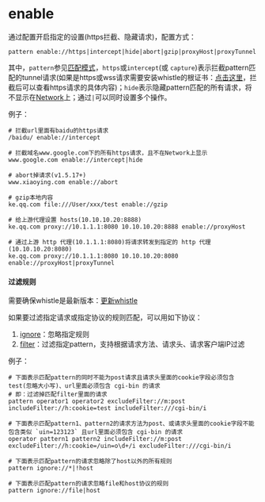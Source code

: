 # enable
通过配置开启指定的设置(https拦截、隐藏请求)，配置方式：

	pattern enable://https|intercept|hide|abort|gzip|proxyHost|proxyTunnel

其中，`pattern`参见[匹配模式](../pattern.html)，`https`或`intercept`(或 `capture`)表示拦截pattern匹配的tunnel请求(如果是https或wss请求需要安装whistle的根证书：[点击这里](../webui/https.html)，拦截后可以查看https请求的具体内容)；`hide`表示隐藏pattern匹配的所有请求，将不显示在[Network](../webui/network.html)上；通过`|`可以同时设置多个操作。

例子：

	# 拦截url里面有baidu的https请求
	/baidu/ enable://intercept

	# 拦截域名www.google.com下的所有https请求，且不在Network上显示
	www.google.com enable://intercept|hide

	# abort掉请求(v1.5.17+)
	www.xiaoying.com enable://abort

	# gzip本地内容
	ke.qq.com file:///User/xxx/test enable://gzip

	# 给上游代理设置 hosts(10.10.10.20:8888)
	ke.qq.com proxy://10.1.1.1:8080 10.10.10.20:8888 enable://proxyHost

	# 通过上游 http 代理(10.1.1.1:8080)将请求转发到指定的 http 代理(10.10.10.20:8080)
	ke.qq.com proxy://10.1.1.1:8080 10.10.10.20:8080 enable://proxyHost|proxyTunnel
	


#### 过滤规则
需要确保whistle是最新版本：[更新whistle](../update.html)

如果要过滤指定请求或指定协议的规则匹配，可以用如下协议：

1. [ignore](./ignore.html)：忽略指定规则
2. [filter](./filter.html)：过滤指定pattern，支持根据请求方法、请求头、请求客户端IP过滤

例子：

```
# 下面表示匹配pattern的同时不能为post请求且请求头里面的cookie字段必须包含test(忽略大小写)、url里面必须包含 cgi-bin 的请求
# 即：过滤掉匹配filter里面的请求
pattern operator1 operator2 excludeFilter://m:post includeFilter://h:cookie=test includeFilter:///cgi-bin/i

# 下面表示匹配pattern1、pattern2的请求方法为post、或请求头里面的cookie字段不能包含类似 `uin=123123` 且url里面必须包含 cgi-bin 的请求
operator pattern1 pattern2 includeFilter://m:post excludeFilter://h:cookie=/uin=o\d+/i excludeFilter:///cgi-bin/i

# 下面表示匹配pattern的请求忽略除了host以外的所有规则
pattern ignore://*|!host

# 下面表示匹配pattern的请求忽略file和host协议的规则
pattern ignore://file|host
```
